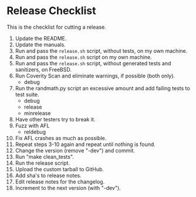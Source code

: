 # Release Checklist

This is the checklist for cutting a release.

1.	Update the README.
2.	Update the manuals.
3.	Run and pass the `release.sh` script, without tests, on my own machine.
4.	Run and pass the `release.sh` script on my own machine.
5.	Run and pass the `release.sh` script, without generated tests and
	sanitizers, on FreeBSD.
6.	Run Coverity Scan and eliminate warnings, if possible (both only).
	* debug
7.	Run the randmath.py script an excessive amount and add failing tests to
	test suite.
	* debug
	* release
	* minrelease
8.	Have other testers try to break it.
9.	Fuzz with AFL
	* reldebug
10.	Fix AFL crashes as much as possible.
11.	Repeat steps 3-10 again and repeat until nothing is found.
12.	Change the version (remove "-dev") and commit.
13.	Run "make clean_tests".
14.	Run the release script.
15.	Upload the custom tarball to GitHub.
16.	Add sha's to release notes.
17.	Edit release notes for the changelog.
18.	Increment to the next version (with "-dev").
